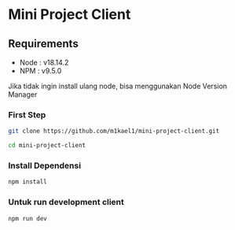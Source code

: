# Mini Project Client

## Requirements
- Node : v18.14.2
- NPM : v9.5.0 <br>

Jika tidak ingin install ulang node, bisa menggunakan Node Version Manager

### First Step
```bash
git clone https://github.com/m1kael1/mini-project-client.git
```

```bash
cd mini-project-client
```

### Install Dependensi
```bash
npm install
```

### Untuk run development client
```bash
npm run dev
```
